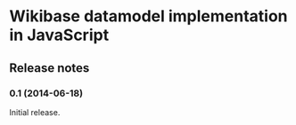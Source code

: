 # Wikibase datamodel implementation in JavaScript

## Release notes

### 0.1 (2014-06-18)

Initial release.
